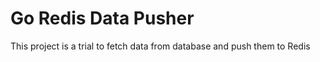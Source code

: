 # Go Redis Data Pusher

This project is a trial to fetch data from database and push them to Redis

